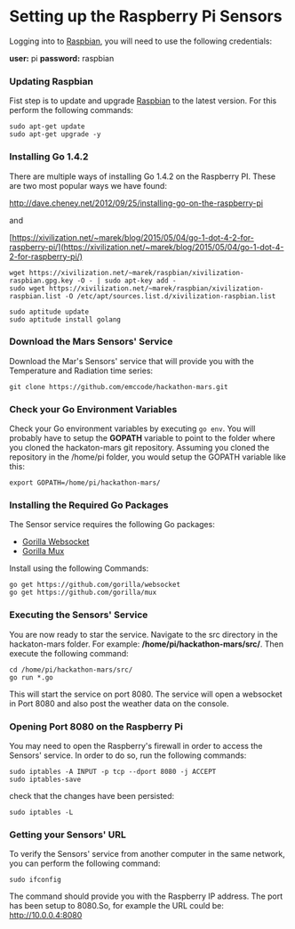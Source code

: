 # Setting up the Raspberry Pi Sensors

Logging into to [Raspbian](http://www.raspbian.org/), you will need to use the following credentials:

**user:** pi
**password:** raspbian

### Updating Raspbian

Fist step is to update and upgrade [Raspbian](http://www.raspbian.org/) to the latest version. For this perform the following commands: 
    
    sudo apt-get update
    sudo apt-get upgrade -y
    

### Installing Go 1.4.2 

There are multiple ways of installing Go 1.4.2 on the Raspberry PI. These are two most popular ways we have found: 

[http://dave.cheney.net/2012/09/25/installing-go-on-the-raspberry-pi ](http://dave.cheney.net/2012/09/25/installing-go-on-the-raspberry-pi )

and


[https://xivilization.net/~marek/blog/2015/05/04/go-1-dot-4-2-for-raspberry-pi/](https://xivilization.net/~marek/blog/2015/05/04/go-1-dot-4-2-for-raspberry-pi/)

    wget https://xivilization.net/~marek/raspbian/xivilization-raspbian.gpg.key -O - | sudo apt-key add -
    sudo wget https://xivilization.net/~marek/raspbian/xivilization-raspbian.list -O /etc/apt/sources.list.d/xivilization-raspbian.list
    
    sudo aptitude update
    sudo aptitude install golang


### Download the Mars Sensors' Service 

Download the Mar's Sensors' service that will provide you with the Temperature and Radiation time series: 

    git clone https://github.com/emccode/hackathon-mars.git


### Check your Go Environment Variables

Check your Go environment variables by executing `go env`. You will probably have to setup the **GOPATH** variable to point to the folder where you cloned the hackaton-mars git repository. Assuming you cloned the repository in the /home/pi folder, you would setup the GOPATH variable like this: 

    export GOPATH=/home/pi/hackathon-mars/


### Installing the Required Go Packages

The Sensor service requires the following Go packages: 

- [Gorilla Websocket](https://github.com/gorilla/websocket)
- [Gorilla Mux](https://github.com/gorilla/mux)

Install using the following Commands: 

    go get https://github.com/gorilla/websocket
    go get https://github.com/gorilla/mux


### Executing the Sensors' Service

You are now ready to star the service. Navigate to the src directory in the hackaton-mars folder. For example: **/home/pi/hackathon-mars/src/**. Then execute the following command: 

    cd /home/pi/hackathon-mars/src/
	go run *.go 

This will start the service on port 8080. The service will open a websocket in Port 8080 and also post the weather data on the console.


### Opening Port 8080 on the Raspberry Pi 

You may need to open the Raspberry's firewall in order to access the Sensors' service. In order to do so, run the following commands: 

    sudo iptables -A INPUT -p tcp --dport 8080 -j ACCEPT
    sudo iptables-save

check that the changes have been persisted:

    sudo iptables -L

### Getting your Sensors' URL

To verify the Sensors' service from another computer in the same network, you can perform the following command: 

    sudo ifconfig 

The command should provide you with the Raspberry IP address. The port has been setup to 8080.So, for example the URL could be: http://10.0.0.4:8080 


 